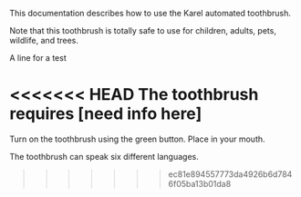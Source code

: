 This documentation describes how to use the Karel automated toothbrush.

Note that this toothbrush is totally safe to use for children,
adults, pets, wildlife, and trees.

A line for a test

<<<<<<< HEAD
The toothbrush requires [need info here]
=======
Turn on the toothbrush using the green button. Place in your mouth.

The toothbrush can speak six different languages.
>>>>>>> ec81e894557773da4926b6d7846f05ba13b01da8
